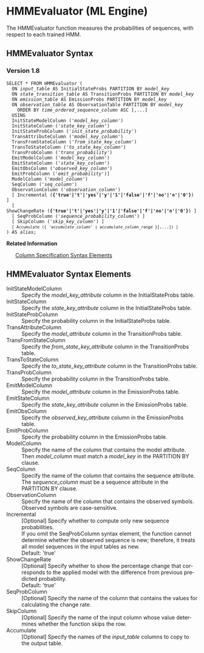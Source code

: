 <html><head></head><body><div class="nested0" aria-labelledby="ariaid-title1" topicindex="1" topicid="pdn1507053855903" id="pdn1507053855903"><h1 class="title topictitle1" id="ariaid-title1">HMMEvaluator (ML Engine)</h1><div class="body conbody">
<p class="p">The HMMEvaluator function measures the probabilities of sequences, with respect to each trained HMM.</p></div><div class="topic reference nested1" aria-labelledby="ariaid-title2" topicindex="2" topicid="cop1507053908094" xml:lang="en-us" lang="en-us" id="cop1507053908094">
<h2 class="title topictitle2" id="ariaid-title2">HMMEvaluator Syntax</h2><div class="body refbody"><div class="section" id="cop1507053908094__section_N1000E_N1000C_N10001">
<h3 class="title sectiontitle">Version 1.8</h3><pre class="pre codeblock" xml:space="preserve"><code>SELECT * FROM HMMEvaluator (
  ON <var class="keyword varname">input_table</var> AS InitialStateProbs PARTITION BY <var class="keyword varname">model_key</var> 
  ON <var class="keyword varname">state_transition_table</var> AS TransitionProbs PARTITION BY <var class="keyword varname">model_key</var> 
  ON <var class="keyword varname">emission_table</var> AS EmissionProbs PARTITION BY <var class="keyword varname">model_key</var> 
  ON <var class="keyword varname">observation_table</var> AS ObservationTable PARTITION BY <var class="keyword varname">model_key</var> 
    ORDER BY <var class="keyword varname">time_ordered_sequence_column</var> ASC [,...]
  USING
  InitStateModelColumn ('<var class="keyword varname">model_key_column</var>')
  InitStateColumn ('<var class="keyword varname">state_key_column</var>')
  InitStateProbColumn ('<var class="keyword varname">init_state_probability</var>')
  TransAttributeColumn ('<var class="keyword varname">model_key_column</var>')
  TransFromStateColumn ('<var class="keyword varname">from_state_key_column</var>')
  TransToStateColumn ('<var class="keyword varname">to_state_key_column</var>')
  TransProbColumn ('<var class="keyword varname">trans_probability</var>')
  EmitModelColumn ('<var class="keyword varname">model_key_column</var>')
  EmitStateColumn ('<var class="keyword varname">state_key_column</var>')
  EmitObsColumn ('<var class="keyword varname">observed_key_column</var>')
  EmitProbColumn ('<var class="keyword varname">emit_probability</var>')]
  ModelColumn ('<var class="keyword varname">model_column</var>')
  SeqColumn ('<var class="keyword varname">seq_column</var>')
  ObservationColumn ('<var class="keyword varname">observation_column</var>')
  [ Incremental (<span><b>{'true'|'t'|'yes'|'y'|'1'|'false'|'f'|'no'|'n'|'0'}</b></span>) ]
  [ ShowChangeRate (<span><b>{'true'|'t'|'yes'|'y'|'1'|'false'|'f'|'no'|'n'|'0'}</b></span>) ]
  [ SeqProbColumn ('<var class="keyword varname">sequence_probability_column</var>') ]
  [ SkipColumn ('<var class="keyword varname">skip_key_column</var>') ]
  <code class="ph codeph">[ Accumulate ({ '<var class="keyword varname">accumulate_column</var>' | <var class="keyword varname">accumulate_column_range</var> }[,...]) ]</code>
) AS <var class="keyword varname">alias</var>;</code></pre></div></div><div class="related-links"><div class="linklistheader"><p></p><b>Related Information</b></div>
<ul class="linklist linklist relinfo"><div class="linklistmember"><a href="ndv1557782188375.md">Column Specification Syntax Elements</a></div></ul></div></div><div class="topic reference nested1" aria-labelledby="ariaid-title3" topicindex="3" topicid="mwx1507053974543" xml:lang="en-us" lang="en-us" id="mwx1507053974543">
<h2 class="title topictitle2" id="ariaid-title3">HMMEvaluator Syntax Elements</h2><div class="body refbody"><div class="section" id="mwx1507053974543__section_N10011_N1000E_N10001"><dl class="dl parml"><dt class="dt pt dlterm">InitStateModelColumn</dt><dd class="dd pd">Specify the <var class="keyword varname">model_key_attribute</var> column in the InitialStateProbs table.</dd><dt class="dt pt dlterm">InitStateColumn</dt><dd class="dd pd">Specify the <var class="keyword varname">state_key_attribute</var> column in the InitialStateProbs table.</dd><dt class="dt pt dlterm">InitStateProbColumn</dt><dd class="dd pd">Specify the probability column in the InitialStateProbs table.</dd><dt class="dt pt dlterm">TransAttributeColumn</dt><dd class="dd pd">Specify the <var class="keyword varname">model_attribute</var> column in the TransitionProbs table.</dd><dt class="dt pt dlterm">TransFromStateColumn</dt><dd class="dd pd">Specify the <var class="keyword varname">from_state_key_attribute</var> column in the TransitionProbs table.</dd><dt class="dt pt dlterm">TransToStateColumn</dt><dd class="dd pd">Specify the <var class="keyword varname">to_state_key_attribute</var> column in the TransitionProbs table.</dd><dt class="dt pt dlterm">TransProbColumn</dt><dd class="dd pd">Specify the probability column in the TransitionProbs table.</dd><dt class="dt pt dlterm">EmitModelColumn</dt><dd class="dd pd">Specify the <var class="keyword varname">model_attribute</var> column in the EmissionProbs table.</dd><dt class="dt pt dlterm">EmitStateColumn</dt><dd class="dd pd">Specify the <var class="keyword varname">state_key_attribute</var> column in the EmissionProbs table.</dd><dt class="dt pt dlterm">EmitObsColumn</dt><dd class="dd pd">Specify the <var class="keyword varname">observed_key_attribute</var> column in the EmissionProbs table.</dd><dt class="dt pt dlterm">EmitProbColumn</dt><dd class="dd pd">Specify the probability column in the EmissionProbs table.</dd><dt class="dt pt dlterm">ModelColumn</dt><dd class="dd pd">Specify the name of the column that contains the model attribute. Then <var class="keyword varname">model_column</var> must match a <var class="keyword varname">model_key</var> in the PARTITION BY clause.</dd><dt class="dt pt dlterm">SeqColumn</dt><dd class="dd pd">Specify the name of the column that contains the sequence attribute. The <var class="keyword varname">sequence_column</var> must be a sequence attribute in the PARTITION BY clause.</dd><dt class="dt pt dlterm">ObservationColumn</dt><dd class="dd pd">Specify the name of the column that contains the observed symbols.</dd><dd class="dd pd ddexpand">Observed symbols are case-sensitive.</dd><dt class="dt pt dlterm">Incremental</dt><dd class="dd pd">[Optional] Specify whether to compute only new sequence probabilities.</dd><dd class="dd pd ddexpand">If you omit the SeqProbColumn syntax element, the function cannot determine whether the observed sequence is new; therefore, it treats all model sequences in the input tables as new.</dd><dd class="dd pd ddexpand">Default: 'true'</dd><dt class="dt pt dlterm">ShowChangeRate</dt><dd class="dd pd">[Optional] Specify whether to show the percentage change that corresponds to the applied model with the difference from previous predicted probability.</dd><dd class="dd pd ddexpand">Default: 'true'</dd><dt class="dt pt dlterm">SeqProbColumn</dt><dd class="dd pd">[Optional] Specify the name of the column that contains the values for calculating the change rate.</dd><dt class="dt pt dlterm">SkipColumn</dt><dd class="dd pd">[Optional] Specify the name of the input column whose value determines whether the function skips the row.</dd><dt class="dt pt dlterm">Accumulate</dt><dd class="dd pd">[Optional] Specify the names of the <var class="keyword varname">input_table</var> columns to copy to the output table.</dd></dl></div></div></div></div></body></html>
